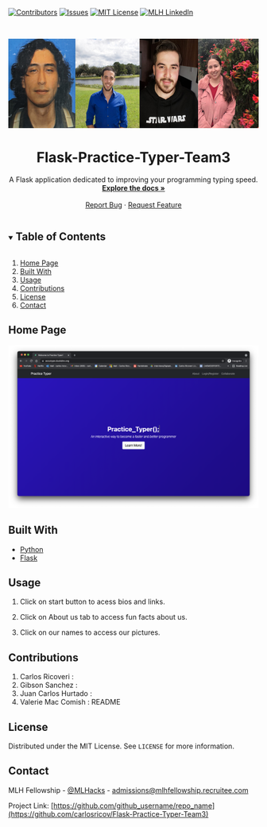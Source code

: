 <!--
*** Thanks for checking out portfolio-team4. If you have a suggestion
*** that would make this better, please open an issue.
*** Thanks again!
***
***
***
-->



<!-- PROJECT SHIELDS -->
<!--
*** I'm using markdown "reference style" links for readability.
*** Reference links are enclosed in brackets [ ] instead of parentheses ( ).
*** See the bottom of this document for the declaration of the reference variables
*** for contributors-url, etc. This is the concise syntax.
*** https://www.markdownguide.org/basic-syntax/#reference-style-links
-->
[![Contributors][contributors-shield]][contributors-url]
[![Issues][issues-shield]][issues-url]
[![MIT License][license-shield]][license-url]
[![MLH LinkedIn][linkedin-shield]][linkedin-url]



<!-- PROJECT LOGO -->
<br />
<p align="center">
  <a href="https://github.com/MLH-Fellowship/portfolio-team4">
    <img src="images/logo.png" alt="Logo" width="600" height="180">
  </a>

  <h1 align="center">Flask-Practice-Typer-Team3</h1>

  <p align="center">
    A Flask application dedicated to improving your programming typing speed.
    <br />
    <a href="https://github.com/MLH-Fellowship/portfolio-team4"><strong>Explore the docs »</strong></a>
    <br />
    <br />
    <a href="https://github.com/MLH-Fellowship/portfolio-team4/issues">Report Bug</a>
    ·
    <a href="https://github.com/MLH-Fellowship/portfolio-team4/issues">Request Feature</a>
  </p>
</p>



<!-- TABLE OF CONTENTS -->
<details open="open">
  <summary><h2 style="display: inline-block">Table of Contents</h2></summary>
  <ol>
    <li><a href="#about-the-project">Home Page</a></li>
    <li><a href="#built-with">Built With</a></li>
    <li><a href="#usage">Usage</a></li>
    <li><a href="#contributions">Contributions</a></li>
    <li><a href="#license">License</a></li>
    <li><a href="#contact">Contact</a></li>
  </ol>
</details>



<!-- ABOUT THE PROJECT -->
## Home Page

[![Product Name Screen Shot][product-screenshot]](https://example.com)

## Built With

* [Python](https://www.python.org/)
* [Flask](https://flask.palletsprojects.com/en/2.0.x/)



<!-- USAGE EXAMPLES -->
## Usage

1. Click on start button to acess bios and links.
   
2. Click on About us tab to access fun facts about us. 
   
3. Click on our names to access our pictures.


<!-- CONTRIBUTIONS -->
## Contributions

1. Carlos Ricoveri :
2. Gibson Sanchez :
3. Juan Carlos Hurtado :
4. Valerie Mac Comish : README



<!-- LICENSE -->
## License

Distributed under the MIT License. See `LICENSE` for more information.



<!-- CONTACT -->
## Contact

MLH Fellowship - [@MLHacks](https://twitter.com/MLHacks) - admissions@mlhfellowship.recruitee.com

Project Link: [https://github.com/github_username/repo_name](https://github.com/carlosricov/Flask-Practice-Typer-Team3)



<!-- MARKDOWN LINKS & IMAGES -->
<!-- https://www.markdownguide.org/basic-syntax/#reference-style-links -->
[contributors-shield]: https://img.shields.io/github/contributors/carlosricov/Flask-Practice-Typer-Team3.svg?style=for-the-badge
[contributors-url]: https://github.com/carlosricov/Flask-Practice-Typer-Team3/graphs/contributors
[issues-shield]: https://img.shields.io/github/issues/carlosricov/Flask-Practice-Typer-Team3.svg?style=for-the-badge
[issues-url]: https://github.com/carlosricov/Flask-Practice-Typer-Team3/issues
[license-shield]: https://img.shields.io/github/license/carlosricov/Flask-Practice-Typer-Team3.svg?style=for-the-badge
[license-url]: https://github.com/carlosricov/Flask-Practice-Typer-Team3/blob/master/LICENSE
[linkedin-shield]: https://img.shields.io/badge/-LinkedIn-black.svg?style=for-the-badge&logo=linkedin&colorB=555
[linkedin-url]: https://www.linkedin.com/company/major-league-hacking/mycompany/
[product-screenshot]: images/screenshot.png
